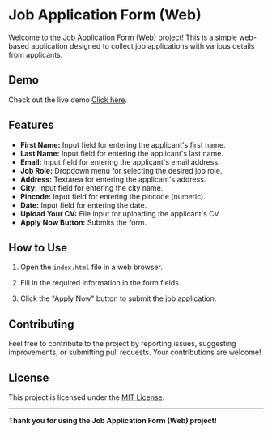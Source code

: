 # Job Application Form (Web)

Welcome to the Job Application Form (Web) project! This is a simple web-based application designed to collect job applications with various details from applicants.

## Demo

Check out the live demo [Click here](https://magnificent-alpaca-b904da.netlify.app).

## Features

- **First Name:** Input field for entering the applicant's first name.
- **Last Name:** Input field for entering the applicant's last name.
- **Email:** Input field for entering the applicant's email address.
- **Job Role:** Dropdown menu for selecting the desired job role.
- **Address:** Textarea for entering the applicant's address.
- **City:** Input field for entering the city name.
- **Pincode:** Input field for entering the pincode (numeric).
- **Date:** Input field for entering the date.
- **Upload Your CV:** File input for uploading the applicant's CV.
- **Apply Now Button:** Submits the form.

## How to Use

1. Open the `index.html` file in a web browser.

2. Fill in the required information in the form fields.

3. Click the "Apply Now" button to submit the job application.

## Contributing

Feel free to contribute to the project by reporting issues, suggesting improvements, or submitting pull requests. Your contributions are welcome!

## License

This project is licensed under the [MIT License](LICENSE).

---

**Thank you for using the Job Application Form (Web) project!**

